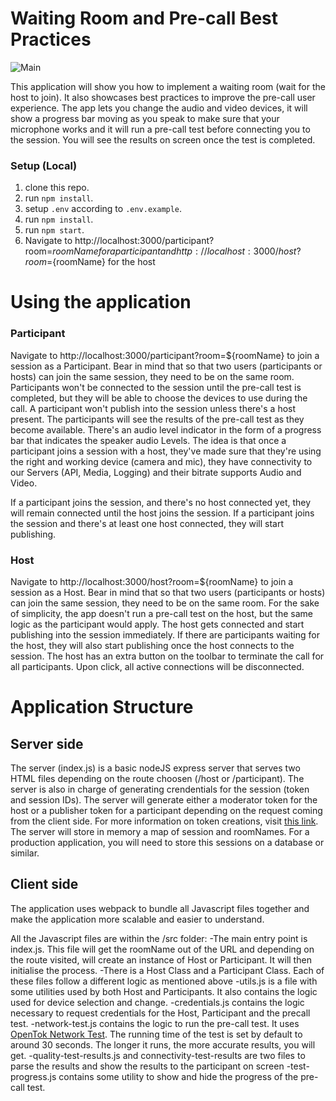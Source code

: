 # Waiting Room and Pre-call Best Practices

![Main](https://github.com/nexmo-se/)

This application will show you how to implement a waiting room (wait for the host to join). It also showcases best practices to improve the pre-call user experience. The app lets you change the audio and video devices, it will show a progress bar moving as you speak to make sure that your microphone works and it will run a pre-call test before connecting you to the session. You will see the results on screen once the test is completed.

### Setup (Local)

1. clone this repo.
2. run `npm install`.
3. setup `.env` according to `.env.example`.
4. run `npm install`.
5. run `npm start`.
6. Navigate to http://localhost:3000/participant?room=${roomName} for a participant and http://localhost:3000/host?room=${roomName} for the host

# Using the application

### Participant

Navigate to http://localhost:3000/participant?room=${roomName} to join a session as a Participant. Bear in mind that so that two users (participants or hosts) can join the same session, they need to be on the same room.
Participants won't be connected to the session until the pre-call test is completed, but they will be able to choose the devices to use during the call. A participant won't publish into the session unless there's a host present. The participants will see the results of the pre-call test as they become available. There's an audio level indicator in the form of a progress bar that indicates the speaker audio Levels. The idea is that once a participant joins a session with a host, they've made sure that they're using the right and working device (camera and mic), they have connectivity to our Servers (API, Media, Logging) and their bitrate supports Audio and Video.

If a participant joins the session, and there's no host connected yet, they will remain connected until the host joins the session. If a participant joins the session and there's at least one host connected, they will start publishing.

### Host

Navigate to http://localhost:3000/host?room=${roomName} to join a session as a Host. Bear in mind that so that two users (participants or hosts) can join the same session, they need to be on the same room.
For the sake of simplicity, the app doesn't run a pre-call test on the host, but the same logic as the participant would apply. The host gets connected and start publishing into the session immediately. If there are participants waiting for the host, they will also start publishing once the host connects to the session. The host has an extra button on the toolbar to terminate the call for all participants. Upon click, all active connections will be disconnected.

# Application Structure

## Server side

The server (index.js) is a basic nodeJS express server that serves two HTML files depending on the route choosen (/host or /participant). The server is also in charge of generating crendentials for the session (token and session IDs). The server will generate either a moderator token for the host or a publisher token for a participant depending on the request coming from the client side. For more information on token creations, visit [this link](https://tokbox.com/developer/guides/create-token/node/). The server will store in memory a map of session and roomNames. For a production application, you will need to store this sessions on a database or similar.

## Client side

The application uses webpack to bundle all Javascript files together and make the application more scalable and easier to understand.

All the Javascript files are within the /src folder:
-The main entry point is index.js. This file will get the roomName out of the URL and depending on the route visited, will create an instance of Host or Participant. It will then initialise the process.
-There is a Host Class and a Participant Class. Each of these files follow a different logic as mentioned above
-utils.js is a file with some utilities used by both Host and Participants. It also contains the logic used for device selection and change.
-credentials.js contains the logic necessary to request credentials for the Host, Participant and the precall test.
-network-test.js contains the logic to run the pre-call test. It uses [OpenTok Network Test](https://www.npmjs.com/package/opentok-network-test-js). The running time of the test is set by default to around 30 seconds. The longer it runs, the more accurate results, you will get.
-quality-test-results.js and connectivity-test-results are two files to parse the results and show the results to the participant on screen
-test-progress.js contains some utility to show and hide the progress of the pre-call test.
